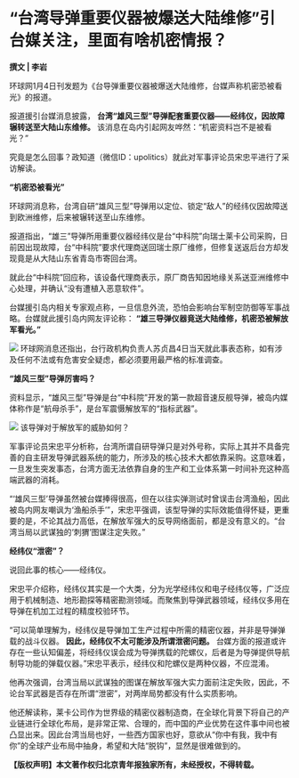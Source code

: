 # “台湾导弹重要仪器被爆送大陆维修”引台媒关注，里面有啥机密情报？

**撰文 | 李岩**

环球网1月4日刊发题为《台导弹重要仪器被爆送大陆维修，台媒声称机密恐被看光》的报道。

报道援引台媒消息披露， **台湾“雄风三型”导弹配套重要仪器——经纬仪，因故障辗转送至大陆山东维修。**
该消息在岛内引起网友哗然：“机密资料岂不是被看光？”

究竟是怎么回事？政知道（微信ID：upolitics）就此对军事评论员宋忠平进行了采访解读。

**“机密恐被看光”**

环球网消息称，台湾自研“雄风三型”导弹用以定位、锁定“敌人”的经纬仪因故障送到欧洲维修，后来被辗转送至山东维修。

报道指出，“雄三”导弹所用重要仪器经纬仪是台“中科院”向瑞士莱卡公司采购，日前因出现故障，台“中科院”要求代理商送回瑞士原厂维修，但修复送返后台方却发现竟是从大陆山东省青岛市寄回台湾。

就此台“中科院”回应称，该设备代理商表示，原厂商告知因地缘关系送亚洲维修中心处理，并确认“没有遭植入恶意软件”。

台媒援引岛内相关专家观点称，一旦信息外流，恐怕会影响台军制空防御等军事战略。台媒就此援引岛内网友评论称：
**“雄三导弹仪器竟送大陆维修，机密恐被解放军看光。”**

![](https://inews.gtimg.com/news_bt/OSoRcq9mtHobyhERp9D_jRRvOr9yxyEtPjI9ycJMsKkiAAA/1000)
环球网消息还指出，台行政机构负责人苏贞昌4日当天就此事表态称，如有涉及任何不法或有危害安全疑虑，都必须要用最严格的标准调查。

**“雄风三型”导弹厉害吗？**

资料显示，“雄风三型”导弹是台“中科院”开发的第一款超音速反舰导弹，被岛内媒体称作是“航母杀手”，是台军震慑解放军的“指标武器”。

![](https://inews.gtimg.com/news_bt/O5I39wVPChm4jf8xDn-LGG_dlWV8o_QrHKwlmBm8XRTeMAA/1000)
该导弹对于解放军的威胁如何？

军事评论员宋忠平分析称，台湾所谓自研导弹只是对外号称，实际上其并不具备完善的自主研发导弹武器系统的能力，所涉及的核心技术大都依靠采购。这意味着，一旦发生突发事态，台湾方面无法依靠自身的生产和工业体系第一时间补充这种高端武器的消耗。

“‘雄风三型’导弹虽然被台媒捧得很高，但在以往实弹测试时曾误击台湾渔船，因此被岛内网友嘲讽为‘渔船杀手’”，宋忠平强调，该型导弹的实际效能值得怀疑，更重要的是，不论其战力高低，在解放军强大的反导网络面前，都是没有意义的。“台湾当局以武谋独的‘刺猬’图谋注定失败。”

**经纬仪“泄密”？**

说回此事的核心——经纬仪。

宋忠平介绍称，经纬仪其实是一个大类，分为光学经纬仪和电子经纬仪等，广泛应用于机械制造、地形勘探等精密勘测领域。而聚焦到导弹武器领域，经纬仪多用在导弹在机加工过程的精度校验环节。

“可以简单理解为，经纬仪是导弹加工生产过程中所需的精密仪器，并非是导弹弹载的战斗仪器。 **因此，经纬仪不太可能涉及所谓泄密问题。**
台媒方面的报道或许存在一些认知偏差，将经纬仪误会成为导弹携载的陀螺仪，后者是为导弹提供导航制导功能的弹载仪器。”宋忠平表示，经纬仪和陀螺仪是两种仪器，不应混淆。

他再次强调，台湾当局以武谋独的图谋在解放军强大实力面前注定失败，因此，不论台军武器是否存在所谓“泄密”，对两岸局势都没有什么实质影响。

他还解读称，莱卡公司作为世界级的精密仪器制造商，在全球化背景下将自己的产业链进行全球化布局，是非常正常、合理的，而中国的产业优势在这件事中间也被凸显出来。因此台湾当局也好，一些西方国家也好，意欲从“你中有我，我中有你”的全球产业布局中抽身，希望和大陆“脱钩”，显然是很难做到的。

**【版权声明】本文著作权归北京青年报独家所有，未经授权，不得转载。**

